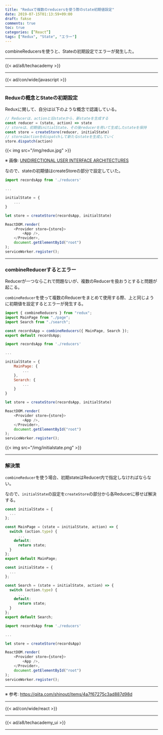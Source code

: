 ```yaml
---
title: "Reduxで複数のreducersを使う際のstate初期値設定"
date: 2019-07-15T01:13:59+09:00
draft: fakse
comments: true
toc: true
categories: [”React”]
tags: ["Redux", "State", "エラー"]
---
```


combineReducersを使うと、Stateの初期設定でエラーが発生した。

<!--more-->

---

{{< ad/a8/techacademy >}}

---

{{< ad/con/wide/javascript >}}

---

### Reduxの概念とStateの初期設定

Reduxに関して、自分は以下のような概念で認識している。

```js
// Reducerは、actionと旧stateから、新stateを生成する
const reducer = (state, action) => state
// storeは、初期値initialState、その後reducerを用いて生成したstateを保持
const store = createStore(reducer, initialState)
// storeはactionをdispatchして新たなstateを生成していく
store.dispatch(action)
```

{{< img src="/img/redux.jpg" >}}

※ 画像: [UNIDIRECTIONAL USER INTERFACE ARCHITECTURES](https://staltz.com/unidirectional-user-interface-architectures.html)

なので、stateの初期値はcreateStoreの部分で設定していた。

```js
import recordsApp from './reducers'

...

initialState = {
    ...
}

let store = createStore(recordsApp, initialState)

ReactDOM.render(
    <Provider store={store}>
        <App />,
    </Provider>,
    document.getElementById("root")
);
serviceWorker.register();
```

---

### combineReducerするとエラー

Reducerが一つならこれで問題ないが、複数のReducerを扱おうとすると問題が起こる。

`combineReducer`を使って複数のReducerをまとめて使用する際、上と同じように初期値を設定するとエラーが発生する。

```js
import { combineReducers } from "redux";
import MainPage from "./page";
import Search from "./search";

const recordsApp = combineReducers({ MainPage, Search });
export default recordsApp;
```

```js
import recordsApp from './reducers'

...

initialState = {
    MainPage: {
        ...
    },
    Serarch: {
        ...
    }
}

let store = createStore(recordsApp, initialState)

ReactDOM.render(
    <Provider store={store}>
        <App />,
    </Provider>,
    document.getElementById("root")
);
serviceWorker.register();
```

{{< img src="/img/initialstate.png" >}}

---

### 解決策

`combineReducer`を使う場合、初期stateはReducer内で指定しなければならない。

なので、`initialState`の設定を`createStore`の部分から各Reducerに移せば解決する。

```js
const initialState = {
  ...
};

const MainPage = (state = initialState, action) => {
  switch (action.type) {
      ...
    default:
      return state;
  }
};
export default MainPage;
```

```js
const initialState = {
  ...
};

const Search = (state = initialState, action) => {
  switch (action.type) {
      ...
    default:
      return state;
  }
};
export default Search;
```

```js
import recordsApp from './reducers'

...

let store = createStore(recordsApp)

ReactDOM.render(
    <Provider store={store}>
        <App />,
    </Provider>,
    document.getElementById("root")
);
serviceWorker.register();
```

---

※ 参考: https://qiita.com/shinout/items/4a7f67275c3ad887d98d

---

{{< ad/con/wide/react >}}

---

{{< ad/a8/techacademy_ui >}}

---
